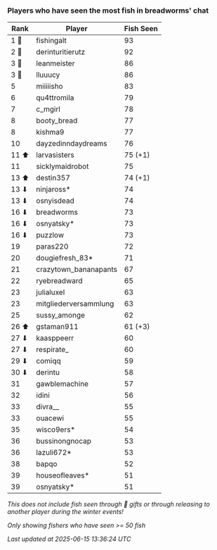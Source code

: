 ### Players who have seen the most fish in breadworms' chat
| Rank | Player | Fish Seen |
|------|--------|-----------|
| 1 🥇  | fishingalt  | 93 |
| 2 🥈  | derinturitierutz  | 92 |
| 3 🥉  | leanmeister  | 86 |
| 3 🥉  | lluuucy  | 86 |
| 5  | miiiiisho  | 83 |
| 6  | qu4ttromila  | 79 |
| 7  | c_mgirl  | 78 |
| 8  | booty_bread  | 77 |
| 8  | kishma9  | 77 |
| 10  | dayzedinndaydreams  | 76 |
| 11 ⬆ | larvasisters  | 75 (+1) |
| 11  | sicklymaidrobot  | 75 |
| 13 ⬆ | destin357  | 74 (+1) |
| 13 ⬇ | ninjaross*  | 74 |
| 13 ⬇ | osnyisdead  | 74 |
| 16 ⬇ | breadworms  | 73 |
| 16 ⬇ | osnyatsky*  | 73 |
| 16 ⬇ | puzzlow  | 73 |
| 19  | paras220  | 72 |
| 20  | dougiefresh_83*  | 71 |
| 21  | crazytown_bananapants  | 67 |
| 22  | ryebreadward  | 65 |
| 23  | julialuxel  | 63 |
| 23  | mitgliederversammlung  | 63 |
| 25  | sussy_amonge  | 62 |
| 26 ⬆ | gstaman911  | 61 (+3) |
| 27 ⬇ | kaasppeerr  | 60 |
| 27 ⬇ | respirate_  | 60 |
| 29 ⬇ | comiqq  | 59 |
| 30 ⬇ | derintu  | 58 |
| 31  | gawblemachine  | 57 |
| 32  | idini  | 56 |
| 33  | divra__  | 55 |
| 33  | ouacewi  | 55 |
| 35  | wisco9ers*  | 54 |
| 36  | bussinongnocap  | 53 |
| 36  | lazuli672*  | 53 |
| 38  | bapqo  | 52 |
| 39  | houseofleaves*  | 51 |
| 39  | osnyatsky*  | 51 |

_This does not include fish seen through 🎁 gifts or through releasing to another player during the winter events!_

_Only showing fishers who have seen >= 50 fish_

_Last updated at 2025-06-15 13:36:24 UTC_
